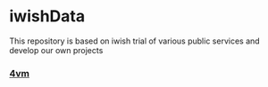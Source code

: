 # iwishData

This repository is based on iwish trial of various public services and develop our own projects  

### [4vm](https://github.com/WillaFan/iwishData/tree/main/Clusters)
